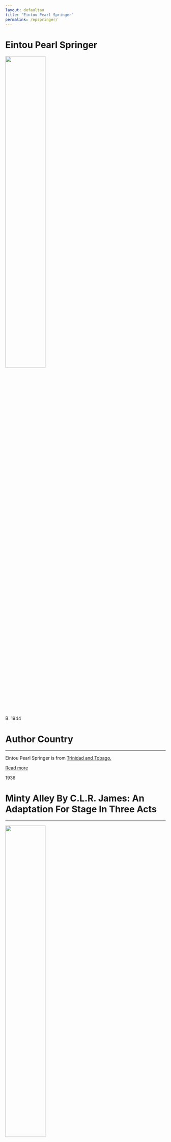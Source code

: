 ```yaml
---
layout: defaultau
title: "Eintou Pearl Springer"
permalink: /epspringer/
---
```

<!-- partial:index.partial.html -->
<div class="content">
     <h1>Eintou Pearl Springer</h1>
    <div class="quote">
        <div><img src="https://i1.wp.com/www.culture.gov.tt/wp-content/uploads/2018/04/4J6A7178-533x800.jpg?fit=533%2C800" height="50%" width = "50%" class="logo"></div>
    </div>
    <div class="timeline">
        <div style="padding-bottom:100px;"></div>
        <div class="block">
             <div class="date right"><p class="right"> B. 1944 </p></div>
            <div class="dot"></div>
            <div class="left first">
            <div class="author_country">
                <h1>Author Country</h1><hr>
          <div class="aclocation">  <p>Eintou Pearl Springer is from <a href="{{ site.baseurl }}/62"> Trinidad and Tobago.</a></p></div>
              <div class="acreadmore">  <a href="https://en.wikipedia.org/wiki/Eintou_Pearl_Springer" target="_blank">Read more</a></div>
            </div>
            </div>
        <div class="block">
            <div class="date left"><p class="left">1936</p></div>
            <div class="dot"></div>
            <div class="right">
                <h1>Minty Alley By C.L.R. James: An Adaptation For Stage In Three Acts</h1><hr>
                <p><img src="https://cdn.vectorstock.com/i/preview-1x/48/06/image-preview-icon-picture-placeholder-vector-31284806.jpg" height="50%" width = "50%"></p>
                <p>
                Language: English<br/>
                Publisher: Secker & Warburg<br/>
                Pub_location: London, England<br/>
                Genre: Drama<br/>
                Length: 112<br/>                   </p>
            </div>
        </div>
       <div class="block">
            <div class="date left"><p class="left">1980</p></div>
            <div class="dot"></div>
            <div class="right">
                <h1>The Caribbean: The Lands And Their Peoples</h1><hr>
                <p><img src="https://m.media-amazon.com/images/I/51seUFlgxBL._SX335_BO1,204,203,200_.jpg" height="50%" width = "50%"></p>
                <p>
                Language: English<br/>
                Publisher: Macdonald Orbis<br/>
                Pub_location: London, England<br/>
                Genre: Nonfiction Book<br/>
                Length: 43<br/>                   </p>
            </div>
        </div>
       <div class="block">
            <div class="date left"><p class="left">1986</p></div>
            <div class="dot"></div>
            <div class="right">
                <h1>Out of the Shadows</h1><hr>
                <p><img src="https://m.media-amazon.com/images/I/416lZAMQ7ZL._SX351_BO1,204,203,200_.jpg" height="50%" width = "50%"></p>
                <p>
                Language: English<br/>
                Publisher: Karia Press<br/>
                Pub_location: London, England<br/>
                Genre: Poetry Collection<br/>
                Length: 127<br/>                   </p>
            </div>
        </div>
       <div class="block">
            <div class="date left"><p class="left">1988</p></div>
            <div class="dot"></div>
            <div class="right">
                <h1>Godchild: Stories and Poems for Children</h1><hr>
                <p><img src="https://cdn.vectorstock.com/i/preview-1x/48/06/image-preview-icon-picture-placeholder-vector-31284806.jpg" height="50%" width = "50%"></p>
                <p>
                Language: English<br/>
                Publisher: Karia Press<br/>
                Pub_location: London, England<br/>
                Genre: Poetry Collection<br/>
                Length: 56<br/>                   </p>
            </div>
        </div>
<div class="block">
            <div class="date left"><p class="left">1991</p></div>
            <div class="dot"></div>
            <div class="right">
                <h1>Focussed: Poems</h1><hr>
                <p><img src="https://cdn.vectorstock.com/i/preview-1x/48/06/image-preview-icon-picture-placeholder-vector-31284806.jpg" height="50%" width = "50%"></p>
                <p>
                Language: English<br/>
                Publisher: Triangle Ed-Cul<br/>
                Pub_location: Wokingham, Berkshire, England<br/>
                Genre: Poetry Collection<br/>
                Length: 102<br/>                   </p>
            </div>
        </div>
       <div class="block">
            <div class="date left"><p class="left">2000</p></div>
            <div class="dot"></div>
            <div class="right">
                <h1>Moving Into the Light</h1><hr>
                <p><img src="https://m.media-amazon.com/images/I/51RE5QMCE6L._AC_SY780_.jpg" height="50%" width = "50%"></p>
                <p>
                Language: English<br/>
                Publisher: Ian Randle Publishers<br/>
                Pub_location: Kingston, Jamaica<br/>
                Genre: Poetry Collection<br/>
                Length: 173<br/>                   </p>
            </div>
        </div>
       <div class="block">
            <div class="date left"><p class="left">2005</p></div>
            <div class="dot"></div>
            <div class="right">
                <h1>Loving the Skin I'm in</h1><hr>
                <p><img src="https://www.bimlitfest.org/sites/default/files/pearl_eintou_springer_book_cover_1.jpg" height="50%" width = "50%"></p>
                <p>
                Language: English<br/>
                Publisher: Lexicon Trinidad<br/>
                Pub_location: San Juan, Trinidad & Tobago<br/>
                Genre: Poetry Collection<br/>
                Length: 224<br/>                   </p>
            </div>
        </div>
       <div class="block">
            <div class="date left"><p class="left">2016</p></div>
            <div class="dot"></div>
            <div class="right">
                <h1>Survivor: A Collection of Plays for Children and Young Adults</h1><hr>
                <p><img src="https://www.peepaltreepress.com/sites/default/files/styles/book_cover_large/public/Front%20Cover%20-%20Survivor.jpg?itok=gYApzr3r" height="50%" width = "50%"></p>
                <p>
                Language: English<br/>
                Publisher: Peepal Tress Press<br/>
                Pub_location: Leeds, England<br/>
                Genre: Drama<br/>
                Length: 272<br/>                   </p>
            </div>
        </div>
